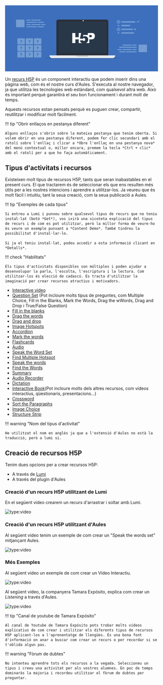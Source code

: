 ![H5P](resources/h5p.png)

Un [recurs H5P](https://h5p.org/) és un component interactiu que podem inserir dins una pàgina web, com és el nostre curs d'Aules. S'executa al nostre navegador, ja que utilitza les tecnologies web estàndard, com qualsevol altra web. Això és important perquè garantirà el seu bon funcionament i durant molt de temps.

Aquests recursos estan pensats perquè es puguen crear, compartir, reutilitzar i modificar molt fàcilment.

!!! tip "Obrir enllaços en pestanya diferent"

    Alguns enllaços s'obrin sobre la mateixa pestanya que tenim oberta. Si volem obrir en una pestanya diferent, podem fer clic secundari amb el ratolí sobre l'enllaç i clicar a *Obre l'enllaç en una pestanya nova* del menú contextual o, millor encara, premem la tecla *Ctrl + clic* amb el ratolí per a que ho faça automàticament.

## Tipus d'activitats i recursos

Existeixen molt tipus de recursos H5P, tants que seran inabastables en el present curs. El que tractarem és de seleccionar els que ens resulten més útils per a les nostres intencions i aprendre a utilitzar-los. Ja veureu que és molt fàcil i intuitiu, tant la seua creació, com la seua publicació a Aules.

!!! tip "Exemples de cada tipus"
    
    Si entreu a Lumi i punxeu sobre qualsevol tipus de recurs que no teniu instal·lat (botó *Get*), vos ixirà una xicoteta explicació del tipus de recurs i de com es pot utilitzar, però la millor forma de veure-ho és veure un exemple punxant a *Content Demo*. També tindreu la possibilitat d'instal·lar-lo.

    Si ja el teniu instal·lat, podeu accedir a esta informació clicant en *Detalls*.

!!! check "Habilitats"

    Els tipus d'activitats disponibles son múltiples i poden ajudar a desenvolupar la parla, l'escolta, l'escriptura i la lectura. Com utilitzar-los és elecció de cadascú. Es tracta d'utilitzar la imaginació per crear recursos atractius i motivadors.

- [Interactive video](https://h5p.org/interactive-video)
- [Question Set](https://h5p.org/question-set) (Pot incloure molts tipus de preguntes, com Multiple Choice, Fill in the Blanks, Mark the Words, Drag the wWords, Drag and Drop i True/False Question)
- [Fill in the blanks](https://h5p.org/fill-in-the-blanks)
- [Drag the words](https://h5p.org/drag-the-words)
- [Drag and drop](https://h5p.org/drag-and-drop)
- [Image Hotspots](https://h5p.org/image-hotspots)
- [Accordion](https://h5p.org/accordion)
- [Mark the words](https://h5p.org/mark-the-words) 
- [Flashcards](https://h5p.org/flashcards)
- [Audio](https://h5p.org/audio)
- [Speak the Word Set](https://h5p.org/speak-the-words-set)
- [Find Multiple Hotspot](https://h5p.org/find-multiple-hotspots)
- [Speak the words](https://h5p.org/node/72682)
- [Find the Words](https://h5p.org/find-the-words)
- [Summary](https://h5p.org/summary)
- [Audio Recorder](https://h5p.org/audio-recorder)
- [Dictation](https://h5p.org/dictation)
- [Interactive Book](https://h5p.org/content-types/interactive-book)(Pot incloure molts dels altres recursos, com vídeos interactius, qüestionaris, presentacions...)
- [Crossword](https://h5p.org/content-types/crossword)
- [Sort the Paragraphs](https://h5p.org/content-types/sort-the-paragraphs)
- [Image Choice](https://h5p.org/content-types/image-choice)
- [Structure Strip](https://h5p.org/content-types/structure-strip)

!!! warning "Nom del tipus d'activitat"

    He utilitzat el nom en anglès ja que a l'extensió d'Aules no està la traducció, però a lumi si.

## Creació de recursos H5P

Tenim dues opcions per a crear recursos H5P:

- A través de [Lumi](https://lumi.education/es/#download)
- A través del plugin d'Aules

### Creació d'un recurs H5P utilitzant de Lumi

En el següent video crearem un recurs d'arrastrar i soltar amb Lumi.

![type:video](https://www.youtube.com/embed/Vw8ub8VqcfU)

### Creació d'un recurs H5P utilitzant d'Aules

Al següent video tenim un exemple de com crear un "Speak the words set" mitjançant Aules.

![type:video](https://www.youtube.com/embed/6oV3P5U7RnU)

### Més Exemples

Al següent video un exemple de com crear un Video Interactiu.

![type:video](https://www.youtube.com/embed/F-0wgH5n49A)


Al següent vídeo, la companyera Tamara Expósito, explica com crear un *Listening* a través d'Aules.

![type:video](https://www.youtube.com/embed/wlsuhG1b2-w)

!!! tip "Canal de youtube de Tamara Expósito"

    Al canal de Youtube de Tamara Expósito pots trobar molts vídeos explicatius de com crear i utilitzar els diferents tipus de recursos H5P aplicant-los a l'aprenentatge de llengües. És una bona font d'informació on anar a buscar com crear un recurs o per recordar si se t'oblida algun pas.

!!! warning "Fòrum de dubtes"

    No intenteu aprendre tots els recursos a la vegada. Seleccioneu un tipus i creeu una activitat per als vostres alumnes. En poc de temps dominaràs la majoria i recordeu utilitzar el fòrum de dubtes per preguntar.
